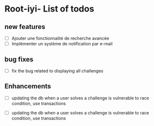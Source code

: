 # Root-iyi- List of todos

## new features
- [ ] Ajouter une fonctionnalité de recherche avancée
- [ ] Implémenter un système de notification par e-mail

## bug fixes
- [ ] fix the bug related to displaying all challenges

## Enhancements
- [ ] updating the db when a user solves a challenge is vulnerable to race condition, use transactions
- [ ] updating the db when a user solves a challenge is vulnerable to race condition, use transactions


